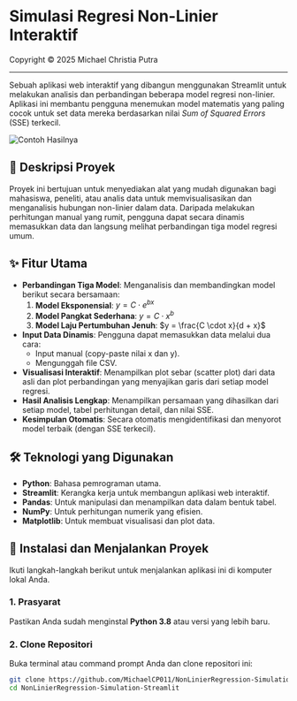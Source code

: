 # Simulasi Regresi Non-Linier Interaktif
Copyright © 2025 Michael Christia Putra

---

Sebuah aplikasi web interaktif yang dibangun menggunakan Streamlit untuk melakukan analisis dan perbandingan beberapa model regresi non-linier. Aplikasi ini membantu pengguna menemukan model matematis yang paling cocok untuk set data mereka berdasarkan nilai *Sum of Squared Errors* (SSE) terkecil.

![Contoh Hasilnya](https://github.com/user-attachments/assets/e1d66ccf-8231-45e1-ace6-4d384ceef099)

## 📖 Deskripsi Proyek
Proyek ini bertujuan untuk menyediakan alat yang mudah digunakan bagi mahasiswa, peneliti, atau analis data untuk memvisualisasikan dan menganalisis hubungan non-linier dalam data. Daripada melakukan perhitungan manual yang rumit, pengguna dapat secara dinamis memasukkan data dan langsung melihat perbandingan tiga model regresi umum.

## ✨ Fitur Utama
* **Perbandingan Tiga Model**: Menganalisis dan membandingkan model berikut secara bersamaan:
    1.  **Model Eksponensial**: $y = C \cdot e^{bx}$
    2.  **Model Pangkat Sederhana**: $y = C \cdot x^b$
    3.  **Model Laju Pertumbuhan Jenuh**: $y = \frac{C \cdot x}{d + x}$
* **Input Data Dinamis**: Pengguna dapat memasukkan data melalui dua cara:
    * Input manual (copy-paste nilai x dan y).
    * Mengunggah file CSV.
* **Visualisasi Interaktif**: Menampilkan plot sebar (scatter plot) dari data asli dan plot perbandingan yang menyajikan garis dari setiap model regresi.
* **Hasil Analisis Lengkap**: Menampilkan persamaan yang dihasilkan dari setiap model, tabel perhitungan detail, dan nilai SSE.
* **Kesimpulan Otomatis**: Secara otomatis mengidentifikasi dan menyorot model terbaik (dengan SSE terkecil).

## 🛠️ Teknologi yang Digunakan
* **Python**: Bahasa pemrograman utama.
* **Streamlit**: Kerangka kerja untuk membangun aplikasi web interaktif.
* **Pandas**: Untuk manipulasi dan menampilkan data dalam bentuk tabel.
* **NumPy**: Untuk perhitungan numerik yang efisien.
* **Matplotlib**: Untuk membuat visualisasi dan plot data.

## 🚀 Instalasi dan Menjalankan Proyek
Ikuti langkah-langkah berikut untuk menjalankan aplikasi ini di komputer lokal Anda.

### 1. Prasyarat
Pastikan Anda sudah menginstal **Python 3.8** atau versi yang lebih baru.

### 2. Clone Repositori
Buka terminal atau command prompt Anda dan clone repositori ini:
```bash
git clone https://github.com/MichaelCP011/NonLinierRegression-Simulation-Streamlit.git
cd NonLinierRegression-Simulation-Streamlit
